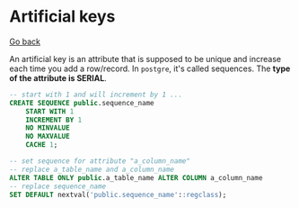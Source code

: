 # Artificial keys

[Go back](..)

An artificial key is
an attribute that is supposed to be unique and increase
each time you add a row/record.
In ``postgre``, it's called sequences.
The **type of the attribute is SERIAL**.

```sql
-- start with 1 and will increment by 1 ...
CREATE SEQUENCE public.sequence_name
    START WITH 1
    INCREMENT BY 1
    NO MINVALUE
    NO MAXVALUE
    CACHE 1;

-- set sequence for attribute "a_column_name"
-- replace a_table_name and a_column_name
ALTER TABLE ONLY public.a_table_name ALTER COLUMN a_column_name
-- replace sequence_name
SET DEFAULT nextval('public.sequence_name'::regclass);
```